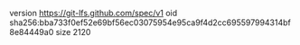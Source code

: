 version https://git-lfs.github.com/spec/v1
oid sha256:bba733f0ef52e69bf56ec03075954e95ca9f4d2cc695597994314bf8e84449a0
size 2120
